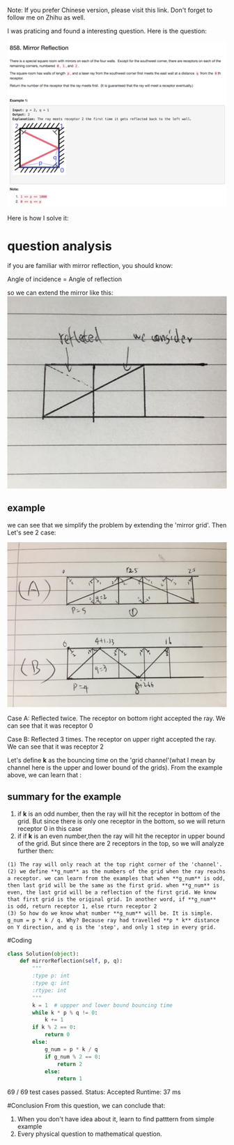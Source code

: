 Note: If you prefer Chinese version, please visit this link. Don't forget to follow me on Zhihu as well.

I was praticing and found a interesting question. Here is the question:

![Alt text](pic/leetcode858.png?raw=true "Title")

Here is how I solve it:

# question analysis
if you are familiar with mirror reflection, you should know:

 Angle of incidence = Angle of reflection 
 
 so we can extend the mirror like this:
 ![Alt text](pic/leetcode858-1.png?raw=true "Title")
 
## example
 
 we can see that we simplify the problem by extending the 'mirror grid'. Then Let's see 2 case:
 
  ![Alt text](pic/leetcode858-2.png?raw=true "Title")
  
  Case A: Reflected twice. The receptor on bottom right accepted the ray. We can see that it was receptor 0
  
   Case B: Reflected 3 times. The receptor on upper right accepted the ray. We can see that it was receptor 2
  
  Let's define **k** as the bouncing time on the 'grid channel'(what I mean by channel here is the upper and lower bound of the grids).  From the example above, we can learn that :

## summary for the example
  
  1. if **k** is an odd number, then the ray will hit the receptor in bottom of the grid. But since there is only one receptor in the bottom, so we will return receptor 0 in this case
  2. if if **k** is an even number,then the ray will hit the receptor in upper bound of the grid. But since there are 2 receptors in the top, so we will analyze further then:
  
  	(1) The ray will only reach at the top right corner of the 'channel'. 
  	(2) we define **g_num** as the numbers of the grid when the ray reachs a receptor. we can learn from the examples that when **g_num** is odd, then last grid will be the same as the first grid. when **g_num** is even, the last grid will be a reflection of the first grid. We know that first grid is the original grid. In another word, if **g_num**  is odd, return receptor 1, else rturn receptor 2
  	(3) So how do we know what number **g_num** will be. It is simple. g_num = p * k / q. Why? Because ray had travelled **p * k** distance on Y direction, and q is the 'step', and only 1 step in every grid.
  	


#Coding
```python
class Solution(object):
    def mirrorReflection(self, p, q):
        """
        :type p: int
        :type q: int
        :rtype: int
        """
        k = 1  # uppper and lower bound bouncing time
        while k * p % q != 0:
            k += 1
        if k % 2 == 0:
            return 0
        else:
            g_num = p * k / q
            if g_num % 2 == 0:
                return 2
            else:
                return 1
```

69 / 69 test cases passed.
Status: Accepted
Runtime: 37 ms

#Conclusion
From this question, we can conclude that:

1. When you don't have idea about it, learn to find patttern from simple example
2. Every physical question to mathematical question.

